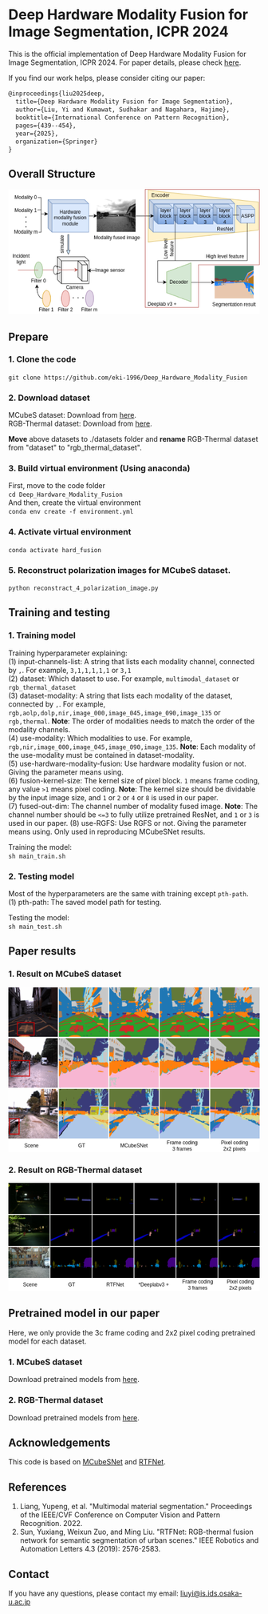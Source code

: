# Deep Hardware Modality Fusion for Image Segmentation, ICPR 2024

This is the official implementation of Deep Hardware Modality Fusion for Image Segmentation, ICPR 2024. For paper details, please check [here](https://link.springer.com/chapter/10.1007/978-3-031-78183-4_28).

If you find our work helps, please consider citing our paper:<br>
```
@inproceedings{liu2025deep,
  title={Deep Hardware Modality Fusion for Image Segmentation},
  author={Liu, Yi and Kumawat, Sudhakar and Nagahara, Hajime},
  booktitle={International Conference on Pattern Recognition},
  pages={439--454},
  year={2025},
  organization={Springer}
}
```

## Overall Structure
![Overall structure image of Deep Hardware Modality Fusion for Image Segmentation](img/overall.png)

## Prepare
### 1. Clone the code
`git clone https://github.com/eki-1996/Deep_Hardware_Modality_Fusion`
### 2. Download dataset
MCubeS dataset: Download from [here](https://drive.google.com/file/d/14egTCyC0Pampb7imrXVwaDRffHN7FZxh/view?usp=sharing).<br>
RGB-Thermal dataset: Download from [here](http://gofile.me/4jm56/CfukComo1).

**Move** above datasets to ./datasets folder and **rename** RGB-Thermal dataset from "dataset" to "rgb_thermal_dataset".

### 3. Build virtual environment (Using anaconda)
First, move to the code folder<br> `cd Deep_Hardware_Modality_Fusion`<br> And then, create the virtual environment<br>
`conda env create -f environment.yml`

### 4. Activate virtual environment
`conda activate hard_fusion`

### 5. Reconstruct polarization images for MCubeS dataset.
`python reconstract_4_polarization_image.py`


## Training and testing
### 1. Training model
Training hyperparameter explaining:<br>
(1) input-channels-list: A string that lists each modality channel, connected by `,`. For example, `3,1,1,1,1,1` or `3,1`<br>
(2) dataset: Which dataset to use. For example, `multimodal_dataset` or `rgb_thermal_dataset`<br>
(3) dataset-modality: A string that lists each modality of the dataset, connected by `,`. For example, `rgb,aolp,dolp,nir,image_000,image_045,image_090,image_135` or `rgb,thermal`. **Note**: The order of modalities needs to match the order of the modality channels.<br>
(4) use-modality: Which modalities to use. For example, `rgb,nir,image_000,image_045,image_090,image_135`. **Note**: Each modality of the use-modality must be contained in dataset-modality.<br>
(5) use-hardware-modality-fusion: Use hardware modality fusion or not. Giving the parameter means using.<br> 
(6) fusion-kernel-size: The kernel size of pixel block. `1` means frame coding, any value `>1` means pixel coding. **Note**: The kernel size should be dividable by the input image size, and `1` or `2` or `4` or `8` is used in our paper.<br>
(7) fused-out-dim: The channel number of modality fused image. **Note**: The channel number should be `<=3` to fully utilize pretrained ResNet, and `1` or `3` is used in our paper.
(8) use-RGFS: Use RGFS or not. Giving the parameter means using. Only used in reproducing MCubeSNet results.<br>

Training the model:<br>
`sh main_train.sh`<br>


### 2. Testing model
Most of the hyperparameters are the same with training except `pth-path`.<br>
(1) pth-path: The saved model path for testing.

Testing the model:<br>
`sh main_test.sh`<br>

## Paper results
### 1. Result on MCubeS dataset
![Result on MCubeS dataset](img/results.png)

### 2. Result on RGB-Thermal dataset
![Result on RGB-Thermal dataset](img/results_th.png)

## Pretrained model in our paper
Here, we only provide the 3c frame coding and 2x2 pixel coding pretrained model for each dataset.

### 1. MCubeS dataset
Download pretrained models from [here](https://drive.google.com/drive/u/0/folders/11PzuTl3hWkTiFoS5qU9jUoTOAX814SJH).
### 2. RGB-Thermal dataset
Download pretrained models from [here](https://drive.google.com/drive/u/0/folders/1Kwiaoh64Fat_KmU2Kq95tAb5nNsta0vF).

## Acknowledgements
This code is based on [MCubeSNet](https://github.com/kyotovision-public/multimodal-material-segmentation) and [RTFNet](https://github.com/yuxiangsun/RTFNet).

## References
1. Liang, Yupeng, et al. "Multimodal material segmentation." Proceedings of the IEEE/CVF Conference on Computer Vision and Pattern Recognition. 2022.<br>
2. Sun, Yuxiang, Weixun Zuo, and Ming Liu. "RTFNet: RGB-thermal fusion network for semantic segmentation of urban scenes." IEEE Robotics and Automation Letters 4.3 (2019): 2576-2583.

## Contact
If you have any questions, please contact my email: liuyi@is.ids.osaka-u.ac.jp
